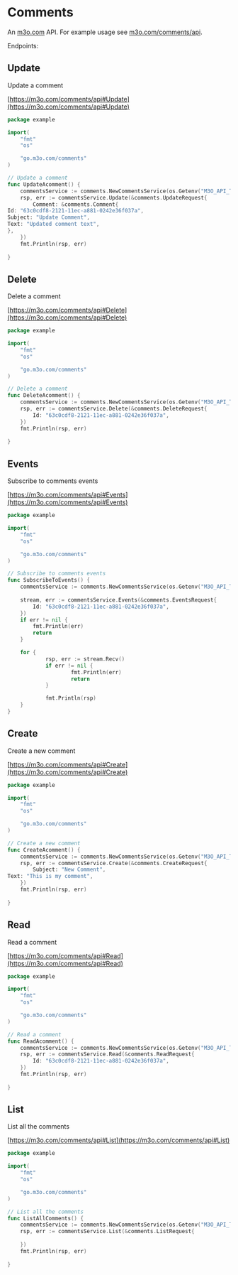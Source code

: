 # Comments

An [m3o.com](https://m3o.com) API. For example usage see [m3o.com/comments/api](https://m3o.com/comments/api).

Endpoints:

## Update

Update a comment


[https://m3o.com/comments/api#Update](https://m3o.com/comments/api#Update)

```go
package example

import(
	"fmt"
	"os"

	"go.m3o.com/comments"
)

// Update a comment
func UpdateAcomment() {
	commentsService := comments.NewCommentsService(os.Getenv("M3O_API_TOKEN"))
	rsp, err := commentsService.Update(&comments.UpdateRequest{
		Comment: &comments.Comment{
Id: "63c0cdf8-2121-11ec-a881-0242e36f037a",
Subject: "Update Comment",
Text: "Updated comment text",
},
	})
	fmt.Println(rsp, err)
	
}
```
## Delete

Delete a comment


[https://m3o.com/comments/api#Delete](https://m3o.com/comments/api#Delete)

```go
package example

import(
	"fmt"
	"os"

	"go.m3o.com/comments"
)

// Delete a comment
func DeleteAcomment() {
	commentsService := comments.NewCommentsService(os.Getenv("M3O_API_TOKEN"))
	rsp, err := commentsService.Delete(&comments.DeleteRequest{
		Id: "63c0cdf8-2121-11ec-a881-0242e36f037a",
	})
	fmt.Println(rsp, err)
	
}
```
## Events

Subscribe to comments events


[https://m3o.com/comments/api#Events](https://m3o.com/comments/api#Events)

```go
package example

import(
	"fmt"
	"os"

	"go.m3o.com/comments"
)

// Subscribe to comments events
func SubscribeToEvents() {
	commentsService := comments.NewCommentsService(os.Getenv("M3O_API_TOKEN"))
	
	stream, err := commentsService.Events(&comments.EventsRequest{
		Id: "63c0cdf8-2121-11ec-a881-0242e36f037a",
	})
	if err != nil {
		fmt.Println(err)
		return
	}

	for {
			rsp, err := stream.Recv()
			if err != nil {
					fmt.Println(err)
					return
			}

			fmt.Println(rsp)
	}
}
```
## Create

Create a new comment


[https://m3o.com/comments/api#Create](https://m3o.com/comments/api#Create)

```go
package example

import(
	"fmt"
	"os"

	"go.m3o.com/comments"
)

// Create a new comment
func CreateAcomment() {
	commentsService := comments.NewCommentsService(os.Getenv("M3O_API_TOKEN"))
	rsp, err := commentsService.Create(&comments.CreateRequest{
		Subject: "New Comment",
Text: "This is my comment",
	})
	fmt.Println(rsp, err)
	
}
```
## Read

Read a comment


[https://m3o.com/comments/api#Read](https://m3o.com/comments/api#Read)

```go
package example

import(
	"fmt"
	"os"

	"go.m3o.com/comments"
)

// Read a comment
func ReadAcomment() {
	commentsService := comments.NewCommentsService(os.Getenv("M3O_API_TOKEN"))
	rsp, err := commentsService.Read(&comments.ReadRequest{
		Id: "63c0cdf8-2121-11ec-a881-0242e36f037a",
	})
	fmt.Println(rsp, err)
	
}
```
## List

List all the comments


[https://m3o.com/comments/api#List](https://m3o.com/comments/api#List)

```go
package example

import(
	"fmt"
	"os"

	"go.m3o.com/comments"
)

// List all the comments
func ListAllComments() {
	commentsService := comments.NewCommentsService(os.Getenv("M3O_API_TOKEN"))
	rsp, err := commentsService.List(&comments.ListRequest{
		
	})
	fmt.Println(rsp, err)
	
}
```
